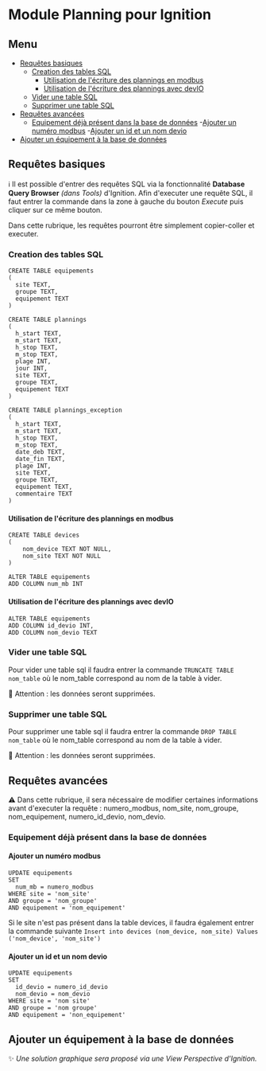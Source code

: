 # Module Planning pour Ignition

## Menu

* [Requêtes basiques](#requêtes-basiques)
  - [Creation des tables SQL](#creation-des-tables-sql)
    - [Utilisation de l'écriture des plannings en modbus](#utilisation-de-l'écriture-des-plannings-en-modbus)
    - [Utilisation de l'écriture des plannings avec devIO](#utilisation-de-l'écriture-des-plannings-avec-devio)
  - [Vider une table SQL](#vider-une-table-sql)
  - [Supprimer une table SQL](#supprimer-une-table-sql)
* [Requêtes avancées](#requêtes-avancées)
  - [Equipement déjà présent dans la base de données](#Equipement-déjà-présent-dans-la-base-de-données)
    -[Ajouter un numéro modbus](#ajouter-un-numéro-modbus)
    -[Ajouter un id et un nom devio](#ajouter-un-id-et-un-nom-devio)
* [Ajouter un équipement à la base de données](#ajouter-un-équipement-à-la-base-de-données)

## Requêtes basiques

ℹ️ Il est possible d'entrer des requêtes SQL via la fonctionnalité **Database Query Browser** *(dans Tools)* d'Ignition. Afin d'executer une requête SQL, il faut entrer la commande dans la zone à gauche du bouton *Execute* puis cliquer sur ce même bouton.

Dans cette rubrique, les requêtes pourront être simplement copier-coller et executer.

### Creation des tables SQL

```
CREATE TABLE equipements
(
  site TEXT,
  groupe TEXT,
  equipement TEXT
)
```

```
CREATE TABLE plannings
(
  h_start TEXT,
  m_start TEXT,
  h_stop TEXT,
  m_stop TEXT,
  plage INT,
  jour INT,
  site TEXT,
  groupe TEXT,
  equipement TEXT
)
```

```
CREATE TABLE plannings_exception
(
  h_start TEXT,
  m_start TEXT,
  h_stop TEXT,
  m_stop TEXT,
  date_deb TEXT,
  date_fin TEXT,
  plage INT,
  site TEXT,
  groupe TEXT,
  equipement TEXT,
  commentaire TEXT
)
```

#### Utilisation de l'écriture des plannings en modbus

```
CREATE TABLE devices
(
    nom_device TEXT NOT NULL,
    nom_site TEXT NOT NULL
)
```

```
ALTER TABLE equipements
ADD COLUMN num_mb INT
```

#### Utilisation de l'écriture des plannings avec devIO

```
ALTER TABLE equipements
ADD COLUMN id_devio INT,
ADD COLUMN nom_devio TEXT
```

### Vider une table SQL

Pour vider une table sql il faudra entrer la commande `TRUNCATE TABLE nom_table` où le nom_table correspond au nom de la table à vider.

🚨 Attention : les données seront supprimées.

### Supprimer une table SQL

Pour supprimer une table sql il faudra entrer la commande `DROP TABLE nom_table` où le nom_table correspond au nom de la table à vider.

🚨 Attention : les données seront supprimées.

## Requêtes avancées

⚠️ Dans cette rubrique, il sera nécessaire de modifier certaines informations avant d'executer la requête : numero_modbus, nom_site, nom_groupe, nom_equipement, numero_id_devio, nom_devio.

### Equipement déjà présent dans la base de données

#### Ajouter un numéro modbus 

```
UPDATE equipements 
SET 
  num_mb = numero_modbus
WHERE site = 'nom_site'
AND groupe = 'nom_groupe'
AND equipement = 'nom_equipement'
```

Si le site n'est pas présent dans la table devices, il faudra également entrer la commande suivante `Insert into devices (nom_device, nom_site) Values ('nom_device', 'nom_site')`

#### Ajouter un id et un nom devio

```
UPDATE equipements 
SET 
  id_devio = numero_id_devio
  nom_devio = nom_devio
WHERE site = 'nom site'
AND groupe = 'nom groupe'
AND equipement = 'non_equipement'
```

## Ajouter un équipement à la base de données

✨ *Une solution graphique sera proposé via une View Perspective d'Ignition.*